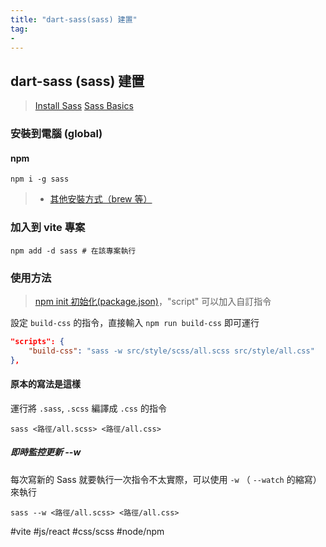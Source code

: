 ```yaml
---
title: "dart-sass(sass) 建置"
tag: 
- 
---
```

## dart-sass (sass) 建置

>[Install Sass](https://sass-lang.com/install)
>[Sass Basics](https://sass-lang.com/guide)

###  安裝到電腦 (global)
#### npm
```shell
npm i -g sass
```
>- [其他安裝方式（brew 等）](其他安裝方式（brew%20等）.md)

### 加入到 vite 專案

```shell
npm add -d sass # 在該專案執行
```

### 使用方法
>[npm init 初始化(package.json)](後端/Node.js/模組/npm/指令/npm%20init%20初始化(package.json).md)，"script" 可以加入自訂指令

設定 `build-css` 的指令，直接輸入 `npm run build-css` 即可運行
```json
"scripts": {
	"build-css": "sass -w src/style/scss/all.scss src/style/all.css"
},
```


#### 原本的寫法是這樣
運行將 `.sass`, `.scss` 編譯成 `.css` 的指令
```shell
sass <路徑/all.scss> <路徑/all.css>
```

##### 即時監控更新 --w
每次寫新的 Sass 就要執行一次指令不太實際，可以使用 `-w` （ `--watch` 的縮寫）來執行 
```shell
sass --w <路徑/all.scss> <路徑/all.css>
```




#vite #js/react #css/scss #node/npm 